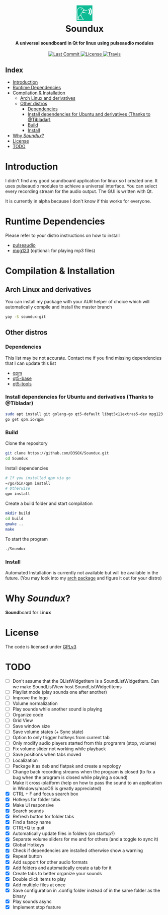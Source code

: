 <div align="center">
  <p>
    <h1>
      <a href="#readme">
        <img src="icon.png" width="50" alt="Soundboard" />
      </a>
      <br />
      Soundux
    </h1>
    <h4>A universal soundboard in Qt for linux using pulseaudio modules</h4>
  </p>
  <p>
    <a href="https://github.com/D3SOX/Soundux/releases">
      <img src="https://img.shields.io/github/last-commit/D3SOX/Soundux.svg?style=for-the-badge" alt="Last Commit" />
    </a>
    <a href="https://github.com/D3SOX/Soundux/blob/master/LICENSE">
      <img src="https://img.shields.io/github/license/D3SOX/Soundux.svg?style=for-the-badge" alt="License" />
    </a>
    <a href="https://travis-ci.com/D3SOX/Soundux">
      <img src="https://img.shields.io/travis/com/D3SOX/Soundux?style=for-the-badge" alt="Travis" />
    </a>
  </p>
</div>

## Index
- [Introduction](#introduction)
- [Runtime Dependencies](#runtime-dependencies)
- [Compilation & Installation](#compilation--installation)
  - [Arch Linux and derivatives](#arch-linux-and-derivatives)
  - [Other distros](#other-distros)
    - [Dependencies](#dependencies)
    - [Install dependencies for Ubuntu and derivatives (Thanks to @Tibladar)](#install-dependencies-for-ubuntu-and-derivatives-thanks-to-tibladar)
    - [Build](#build)
    - [Install](#install)
- [Why _Soundux_?](#why-soundux)
- [License](#license)
- [TODO](#todo)

# Introduction
I didn't find any good soundboard application for linux so I created one. It uses pulseaudio modules to achieve a universal interface. You can select every recording stream for the audio output. The GUI is written with Qt.

It is currently in alpha because I don't know if this works for everyone.

# Runtime Dependencies
Please refer to your distro instructions on how to install
- [pulseaudio](https://gitlab.freedesktop.org/pulseaudio/pulseaudio)
- [mpg123](https://www.mpg123.de/) (optional: for playing mp3 files)

# Compilation & Installation

## Arch Linux and derivatives
You can install my package with your AUR helper of choice which will automatically compile and install the master branch
```sh
yay -S soundux-git
```

## Other distros

### Dependencies
This list may be not accurate. Contact me if you find missing dependencies that I can update this list
- [qpm](https://github.com/Cutehacks/qpm)
- [qt5-base](https://github.com/qt/qtbase)
- [qt5-tools](https://github.com/qt/qt5)

### Install dependencies for Ubuntu and derivatives (Thanks to @Tibladar)
```sh
sudo apt install git golang-go qt5-default libqt5x11extras5-dev mpg123
go get qpm.io/qpm
```

### Build
Clone the repository
```sh
git clone https://github.com/D3SOX/Soundux.git
cd Soundux
```
Install dependencies
```sh
# If you installed qpm via go
~/go/bin/qpm install
# Otherwise
qpm install
```
Create a build folder and start compilation
```sh
mkdir build
cd build
qmake ..
make
```
To start the program
```sh
./Soundux
```

### Install
Automated Installation is currently not available but will be available in the future. (You may look into my [arch package](https://aur.archlinux.org/cgit/aur.git/tree/PKGBUILD?h=soundux-git) and figure it out for your distro)

# Why _Soundux_?

**Sound**board for Lin**ux**

# License
The code is licensed under [GPLv3](LICENSE)

# TODO
- [ ] Don't assume that the QListWidgetItem is a SoundListWidgetItem. Can we make SoundListView host SoundListWidgetItems
- [ ] Playlist mode (play sounds one after another)
- [ ] Improve the logo
- [ ] Volume normalization
- [ ] Play sounds while another sound is playing
- [ ] Organize code
- [ ] Grid View
- [ ] Save window size
- [ ] Save volume states (+ Sync state)
- [ ] Option to only trigger hotkeys from current tab
- [ ] Only modify audio players started from this programm (stop, volume)
- [ ] Fix volume slider not working while playback
- [ ] Save positions when tabs moved
- [ ] Localization
- [ ] Package it as deb and flatpak and create a repology
- [ ] Change back recording streams when the program is closed (to fix a bug when the program is closed while playing a sound)
- [ ] Make it cross-platform (help on how to pass the sound to an application in Windows/macOS is greatly appreciated)
- [x] CTRL + F and focus search box
- [x] Hotkeys for folder tabs
- [x] Make UI responsive
- [x] Search sounds
- [x] Refresh button for folder tabs
- [x] Find a fancy name
- [x] CTRL+Q to quit
- [x] Automatically update files in folders (on startup?)
- [x] Separate volume sliders for me and for others (and a toggle to sync it)
- [x] Global Hotkeys
- [x] Check if dependencies are installed otherwise show a warning
- [x] Repeat button
- [x] Add support for other audio formats
- [x] Add folders and automatically create a tab for it
- [x] Create tabs to better organize your sounds
- [x] Double click items to play
- [x] Add multiple files at once
- [x] Save configuration in .config folder instead of in the same folder as the binary
- [x] Play sounds async
- [x] Implement stop feature
